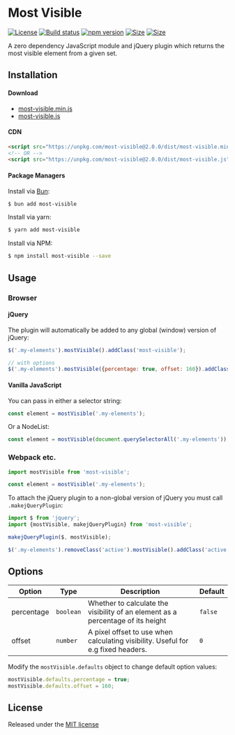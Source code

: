 # Most Visible

[![License](https://img.shields.io/npm/l/most-visible)](https://github.com/andyexeter/most-visible/blob/master/LICENSE)
[![Build status](https://github.com/andyexeter/most-visible/actions/workflows/ci.yaml/badge.svg)](https://github.com/andyexeter/most-visible/actions/workflows/ci.yaml)
[![npm version](https://img.shields.io/npm/v/most-visible.svg)](https://www.npmjs.com/package/most-visible)
[![Size](https://img.shields.io/bundlephobia/min/most-visible@2.0.0)](https://unpkg.com/most-visible@2.0.0/dist/most-visible.min.js)
[![Size](https://img.shields.io/bundlephobia/minzip/most-visible@2.0.0)](https://unpkg.com/most-visible@2.0.0/dist/most-visible.min.js)

A zero dependency JavaScript module and jQuery plugin which returns the most visible element from a given set.

## Installation

#### Download
* [most-visible.min.js](https://unpkg.com/most-visible@2.0.0/dist/most-visible.min.js)
* [most-visible.js](https://unpkg.com/most-visible@2.0.0/dist/most-visible.js)

#### CDN
```html
<script src="https://unpkg.com/most-visible@2.0.0/dist/most-visible.min.js"></script>
<!-- OR -->
<script src="https://unpkg.com/most-visible@2.0.0/dist/most-visible.js"></script>
```

#### Package Managers

Install via [Bun](https://bun.sh/):
```sh
$ bun add most-visible
```

Install via yarn:
```sh
$ yarn add most-visible
```

Install via NPM:
```sh
$ npm install most-visible --save
```

## Usage

### Browser

#### jQuery

The plugin will automatically be added to any global (window) version of jQuery:

```js
$('.my-elements').mostVisible().addClass('most-visible');

// with options
$('.my-elements').mostVisible({percentage: true, offset: 160}).addClass('most-visible');
```

#### Vanilla JavaScript

You can pass in either a selector string:
```js
const element = mostVisible('.my-elements');
```

Or a NodeList:
```js
const element = mostVisible(document.querySelectorAll('.my-elements'));
```

### Webpack etc.

```js
import mostVisible from 'most-visible';

const element = mostVisible('.my-elements');
```

To attach the jQuery plugin to a non-global version of jQuery you must call `.makejQueryPlugin`:

```js
import $ from 'jquery';
import {mostVisible, makejQueryPlugin} from 'most-visible';

makejQueryPlugin($, mostVisible);

$('.my-elements').removeClass('active').mostVisible().addClass('active');
```

## Options
| Option         | Type               | Description                                                                                  | Default           |
|----------------|--------------------|----------------------------------------------------------------------------------------------|-------------------|
| percentage     | `boolean`          | Whether to calculate the visibility of an element as a percentage of its height              | `false`           |                                                                     | `''`              |
| offset         | `number`           | A pixel offset to use when calculating visibility. Useful for e.g fixed headers.             | `0`               |

Modify the `mostVisible.defaults` object to change default option values:

```js
mostVisible.defaults.percentage = true;
mostVisible.defaults.offset = 160;
```

## License

Released under the [MIT license](LICENSE)
